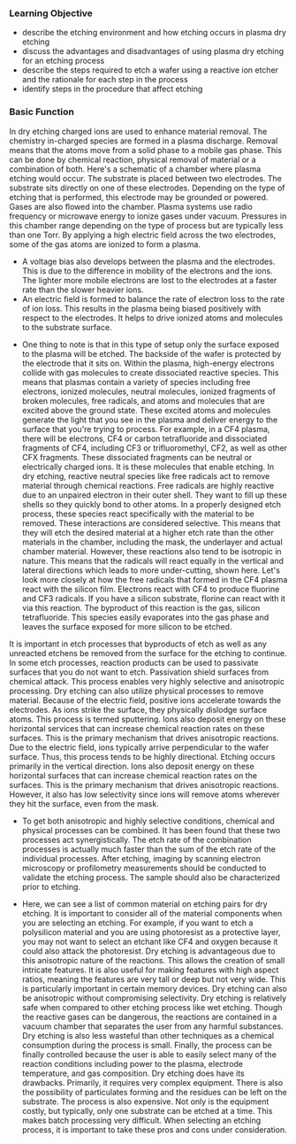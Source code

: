 ### Learning Objective

* describe the etching environment and how etching occurs in plasma dry etching
* discuss the advantages and disadvantages of using plasma dry etching for an etching process
* describe the steps required to etch a wafer using a reactive ion etcher and the rationale for each step in the process
* identify steps in the procedure that affect etching

### Basic Function
In dry etching charged ions are used to enhance material removal. The chemistry in-charged species are formed in a plasma discharge. Removal means that the atoms move from a solid phase to a mobile gas phase. This can be done by chemical reaction, physical removal of material or a combination of both. 
Here's a schematic of a chamber where plasma etching would occur. The substrate is placed between two electrodes. The substrate sits directly on one of these electrodes. 
Depending on the type of etching that is performed, this electrode may be grounded or powered. Gases are also flowed into the chamber. Plasma systems use radio frequency or microwave energy to ionize gases under vacuum. 
Pressures in this chamber range depending on the type of process but are typically less than one Torr. 
By applying a high electric field across the two electrodes, some of the gas atoms are ionized to form a plasma. 
  + A voltage bias also develops between the plasma and the electrodes. This is due to the difference in mobility of the electrons and the ions. The lighter more mobile electrons are lost to the electrodes at a faster rate than the slower heavier ions. 
  + An electric field is formed to balance the rate of electron loss to the rate of ion loss. This results in the plasma being biased positively with respect to the electrodes. It helps to drive ionized atoms and molecules to the substrate surface. 

- One thing to note is that in this type of setup only the surface exposed to the plasma will be etched. The backside of the wafer is protected by the electrode that it sits on. Within the plasma, high-energy electrons collide with gas molecules to create dissociated reactive species. This means that plasmas contain a variety of species including free electrons, ionized molecules, neutral molecules, ionized fragments of broken molecules, free radicals, and atoms and molecules that are excited above the ground state. These excited atoms and molecules generate the light that you see in the plasma and deliver energy to the surface that you're trying to process. For example, in a CF4 plasma, there will be electrons, CF4 or carbon tetrafluoride and dissociated fragments of CF4, including CF3 or trifluoromethyl, CF2, as well as other CFX fragments. These dissociated fragments can be neutral or electrically charged ions. It is these molecules that enable etching. In dry etching, reactive neutral species like free radicals act to remove material through chemical reactions. Free radicals are highly reactive due to an unpaired electron in their outer shell. They want to fill up these shells so they quickly bond to other atoms. In a properly designed etch process, these species react specifically with the material to be removed. These interactions are considered selective. This means that they will etch the desired material at a higher etch rate than the other materials in the chamber, including the mask, the underlayer and actual chamber material. However, these reactions also tend to be isotropic in nature. This means that the radicals will react equally in the vertical and lateral directions which leads to more under-cutting, shown here. Let's look more closely at how the free radicals that formed in the CF4 plasma react with the silicon film. Electrons react with CF4 to produce fluorine and CF3 radicals. If you have a silicon substrate, florine can react with it via this reaction. The byproduct of this reaction is the gas, silicon tetrafluoride. This species easily evaporates into the gas phase and leaves the surface exposed for more silicon to be etched. 

It is important in etch processes that byproducts of etch as well as any unreacted etchens be removed from the surface for the etching to continue. In some etch processes, reaction products can be used to passivate surfaces that you do not want to etch. Passivation shield surfaces from chemical attack. This process enables very highly selective and anisotropic processing. 
Dry etching can also utilize physical processes to remove material. Because of the electric field, positive ions accelerate towards the electrodes. As ions strike the surface, they physically dislodge surface atoms. This process is termed sputtering. Ions also deposit energy on these horizontal services that can increase chemical reaction rates on these surfaces. This is the primary mechanism that drives anisotropic reactions. Due to the electric field, ions typically arrive perpendicular to the wafer surface. Thus, this process tends to be highly directional. Etching occurs primarily in the vertical direction. Ions also deposit energy on these horizontal surfaces that can increase chemical reaction rates on the surfaces. This is the primary mechanism that drives anisotropic reactions. However, it also has low selectivity since ions will remove atoms wherever they hit the surface, even from the mask. 
- To get both anisotropic and highly selective conditions, chemical and physical processes can be combined. It has been found that these two processes act synergistically. The etch rate of the combination processes is actually much faster than the sum of the etch rate of the individual processes. After etching, imaging by scanning electron microscopy or profilometry measurements should be conducted to validate the etching process. The sample should also be characterized prior to etching. 

- Here, we can see a list of common material on etching pairs for dry etching. It is important to consider all of the material components when you are selecting an etching. For example, if you want to etch a polysilicon material and you are using photoresist as a protective layer, you may not want to select an etchant like CF4 and oxygen because it could also attack the photoresist. Dry etching is advantageous due to this anisotropic nature of the reactions. This allows the creation of small intricate features. It is also useful for making features with high aspect ratios, meaning the features are very tall or deep but not very wide. This is particularly important in certain memory devices. Dry etching can also be anisotropic without compromising selectivity. Dry etching is relatively safe when compared to other etching process like wet etching. Though the reactive gases can be dangerous, the reactions are contained in a vacuum chamber that separates the user from any harmful substances. Dry etching is also less wasteful than other techniques as a chemical consumption during the process is small. Finally, the process can be finally controlled because the user is able to easily select many of the reaction conditions including power to the plasma, electrode temperature, and gas composition. Dry etching does have its drawbacks. Primarily, it requires very complex equipment. There is also the possibility of particulates forming and the residues can be left on the substrate. The process is also expensive. Not only is the equipment costly, but typically, only one substrate can be etched at a time. This makes batch processing very difficult. When selecting an etching process, it is important to take these pros and cons under consideration.

